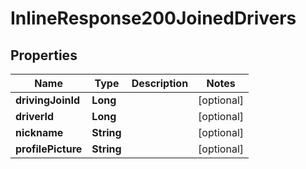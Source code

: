 

# InlineResponse200JoinedDrivers

## Properties

Name | Type | Description | Notes
------------ | ------------- | ------------- | -------------
**drivingJoinId** | **Long** |  |  [optional]
**driverId** | **Long** |  |  [optional]
**nickname** | **String** |  |  [optional]
**profilePicture** | **String** |  |  [optional]



